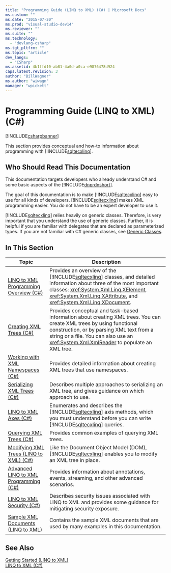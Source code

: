 ```yaml
---
title: "Programming Guide (LINQ to XML) (C#) | Microsoft Docs"
ms.custom: ""
ms.date: "2015-07-20"
ms.prod: "visual-studio-dev14"
ms.reviewer: ""
ms.suite: ""
ms.technology: 
  - "devlang-csharp"
ms.tgt_pltfrm: ""
ms.topic: "article"
dev_langs: 
  - "CSharp"
ms.assetid: 4b1ffd10-ab81-4a0d-a0ca-e9876478d924
caps.latest.revision: 3
author: "BillWagner"
ms.author: "wiwagn"
manager: "wpickett"
---
```

# Programming Guide (LINQ to XML) (C#)
[!INCLUDE[csharpbanner](../../../../includes/csharpbanner.md)]

This section provides conceptual and how-to information about programming with [!INCLUDE[sqltecxlinq](../../../../includes/sqltecxlinq-md.md)].  
  
## Who Should Read This Documentation  
 This documentation targets developers who already understand C# and some basic aspects of the [!INCLUDE[dnprdnshort](../../../../includes/dnprdnshort-md.md)].  
  
 The goal of this documentation is to make [!INCLUDE[sqltecxlinq](../../../../includes/sqltecxlinq-md.md)] easy to use for all kinds of developers. [!INCLUDE[sqltecxlinq](../../../../includes/sqltecxlinq-md.md)] makes XML programming easier. You do not have to be an expert developer to use it.  
  
 [!INCLUDE[sqltecxlinq](../../../../includes/sqltecxlinq-md.md)] relies heavily on generic classes. Therefore, is very important that you understand the use of generic classes. Further, it is helpful if you are familiar with delegates that are declared as parameterized types. If you are not familiar with C# generic classes, see [Generic Classes](../../../../csharp/programming-guide/generics/generic-classes.md).  
  
## In This Section  
  
|Topic|Description|  
|-----------|-----------------|  
|[LINQ to XML Programming Overview (C#)](../../../../csharp/programming-guide/concepts/linq/linq-to-xml-programming-overview.md)|Provides an overview of the [!INCLUDE[sqltecxlinq](../../../../includes/sqltecxlinq-md.md)] classes, and detailed information about three of the most important classes: <xref:System.Xml.Linq.XElement>, <xref:System.Xml.Linq.XAttribute>, and <xref:System.Xml.Linq.XDocument>.|  
|[Creating XML Trees (C#)](../../../../csharp/programming-guide/concepts/linq/creating-xml-trees.md)|Provides conceptual and task-based information about creating XML trees. You can create XML trees by using functional construction, or by parsing XML text from a string or a file. You can also use an <xref:System.Xml.XmlReader> to populate an XML tree.|  
|[Working with XML Namespaces (C#)](../../../../csharp/programming-guide/concepts/linq/working-with-xml-namespaces.md)|Provides detailed information about creating XML trees that use namespaces.|  
|[Serializing XML Trees (C#)](../../../../csharp/programming-guide/concepts/linq/serializing-xml-trees.md)|Describes multiple approaches to serializing an XML tree, and gives guidance on which approach to use.|  
|[LINQ to XML Axes (C#)](../../../../csharp/programming-guide/concepts/linq/linq-to-xml-axes.md)|Enumerates and describes the [!INCLUDE[sqltecxlinq](../../../../includes/sqltecxlinq-md.md)] axis methods, which you must understand before you can write [!INCLUDE[sqltecxlinq](../../../../includes/sqltecxlinq-md.md)] queries.|  
|[Querying XML Trees (C#)](../../../../csharp/programming-guide/concepts/linq/querying-xml-trees.md)|Provides common examples of querying XML trees.|  
|[Modifying XML Trees (LINQ to XML) (C#)](../../../../csharp/programming-guide/concepts/linq/modifying-xml-trees-linq-to-xml.md)|Like the Document Object Model (DOM), [!INCLUDE[sqltecxlinq](../../../../includes/sqltecxlinq-md.md)] enables you to modify an XML tree in place.|  
|[Advanced LINQ to XML Programming (C#)](../../../../csharp/programming-guide/concepts/linq/advanced-linq-to-xml-programming.md)|Provides information about annotations, events, streaming, and other advanced scenarios.|  
|[LINQ to XML Security (C#)](../../../../csharp/programming-guide/concepts/linq/linq-to-xml-security.md)|Describes security issues associated with LINQ to XML and provides some guidance for mitigating security exposure.|  
|[Sample XML Documents (LINQ to XML)](../../../../csharp/programming-guide/concepts/linq/sample-xml-documents-linq-to-xml.md)|Contains the sample XML documents that are used by many examples in this documentation.|  
  
## See Also  
 [Getting Started (LINQ to XML)](../../../../csharp/programming-guide/concepts/linq/getting-started-linq-to-xml.md)   
 [LINQ to XML (C#)](../../../../csharp/programming-guide/concepts/linq/linq-to-xml.md)